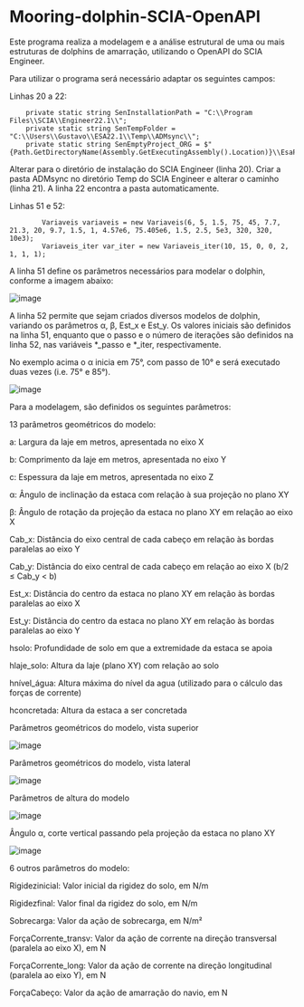 # Mooring-dolphin-SCIA-OpenAPI

Este programa realiza a modelagem e a análise estrutural de uma ou mais estruturas de dolphins de amarração, utilizando o OpenAPI do SCIA Engineer. 

Para utilizar o programa será necessário adaptar os seguintes campos:

Linhas 20 a 22:

        private static string SenInstallationPath = "C:\\Program Files\\SCIA\\Engineer22.1\\";
        private static string SenTempFolder = "C:\\Users\\Gustavo\\ESA22.1\\Temp\\ADMsync\\";
        private static string SenEmptyProject_ORG = $"{Path.GetDirectoryName(Assembly.GetExecutingAssembly().Location)}\\EsaProjects\\EmptyProject22.1.esad";

Alterar para o diretório de instalação do SCIA Engineer (linha 20).
Criar a pasta ADMsync no diretório Temp do SCIA Engineer e alterar o caminho (linha 21).
A linha 22 encontra a pasta automaticamente.

Linhas 51 e 52:

            Variaveis variaveis = new Variaveis(6, 5, 1.5, 75, 45, 7.7, 21.3, 20, 9.7, 1.5, 1, 4.57e6, 75.405e6, 1.5, 2.5, 5e3, 320, 320, 10e3);
            Variaveis_iter var_iter = new Variaveis_iter(10, 15, 0, 0, 2, 1, 1, 1);

A linha 51 define os parâmetros necessários para modelar o dolphin, conforme a imagem abaixo:

![image](https://github.com/AltTabo/Mooring-dolphin-SCIA-OpenAPI/assets/141842536/e2c0abb0-7348-40e7-b3a6-2bcd28dcee2a)

A linha 52 permite que sejam criados diversos modelos de dolphin, variando os parâmetros α, β, Est_x e Est_y. Os valores iniciais são definidos na linha 51, enquanto que o passo e o número de iterações são definidos na linha 52, nas variáveis *_passo e *_iter, respectivamente.

No exemplo acima o α inicia em 75°, com passo de 10° e será executado duas vezes (i.e. 75° e 85°).

![image](https://github.com/AltTabo/Mooring-dolphin-SCIA-OpenAPI/assets/141842536/079fd37c-95e1-45a7-b658-3c744066271e)




Para a modelagem, são definidos os seguintes parâmetros:



13 parâmetros geométricos do modelo:

a:	Largura da laje em metros, apresentada no eixo X

b:	Comprimento da laje em metros, apresentada no eixo Y

c:	Espessura da laje em metros, apresentada no eixo Z

α:	Ângulo de inclinação da estaca com relação à sua projeção no plano XY

β:	Ângulo de rotação da projeção da estaca no plano XY em relação ao eixo X

Cab_x:	Distância do eixo central de cada cabeço em relação às bordas paralelas ao eixo Y

Cab_y:	Distância do eixo central de cada cabeço em relação ao eixo X (b/2 ≤ Cab_y < b)

Est_x:	Distância do centro da estaca no plano XY em relação às bordas paralelas ao eixo X

Est_y:	Distância do centro da estaca no plano XY em relação às bordas paralelas ao eixo Y

hsolo:	Profundidade de solo em que a extremidade da estaca se apoia

hlaje_solo:	Altura da laje (plano XY) com relação ao solo

hnível_água:	Altura máxima do nível da agua (utilizado para o cálculo das forças de corrente)

hconcretada:	Altura da estaca a ser concretada


Parâmetros geométricos do modelo, vista superior

![image](https://github.com/AltTabo/Mooring-dolphin-SCIA-OpenAPI/assets/141842536/46d3ba20-6657-40d9-9932-7e0f31e26068)

Parâmetros geométricos do modelo, vista lateral

![image](https://github.com/AltTabo/Mooring-dolphin-SCIA-OpenAPI/assets/141842536/0d64e376-a6b4-4464-b6d3-67e6bf601bcb)

Parâmetros de altura do modelo

![image](https://github.com/AltTabo/Mooring-dolphin-SCIA-OpenAPI/assets/141842536/128a3b07-71d8-4be1-a65c-fc5217b7e52c)

Ângulo α, corte vertical passando pela projeção da estaca no plano XY

![image](https://github.com/AltTabo/Mooring-dolphin-SCIA-OpenAPI/assets/141842536/a2ee55b5-5fca-438d-b240-63c96c371497)

6 outros parâmetros do modelo:

Rigidezinicial:	Valor inicial da rigidez do solo, em N/m

Rigidezfinal:	Valor final da rigidez do solo, em N/m

Sobrecarga:	Valor da ação de sobrecarga, em N/m² 

ForçaCorrente_transv:	Valor da ação de corrente na direção transversal (paralela ao eixo X), em N

ForçaCorrente_long:	Valor da ação de corrente na direção longitudinal (paralela ao eixo Y), em N

ForçaCabeço:	Valor da ação de amarração do navio, em N





